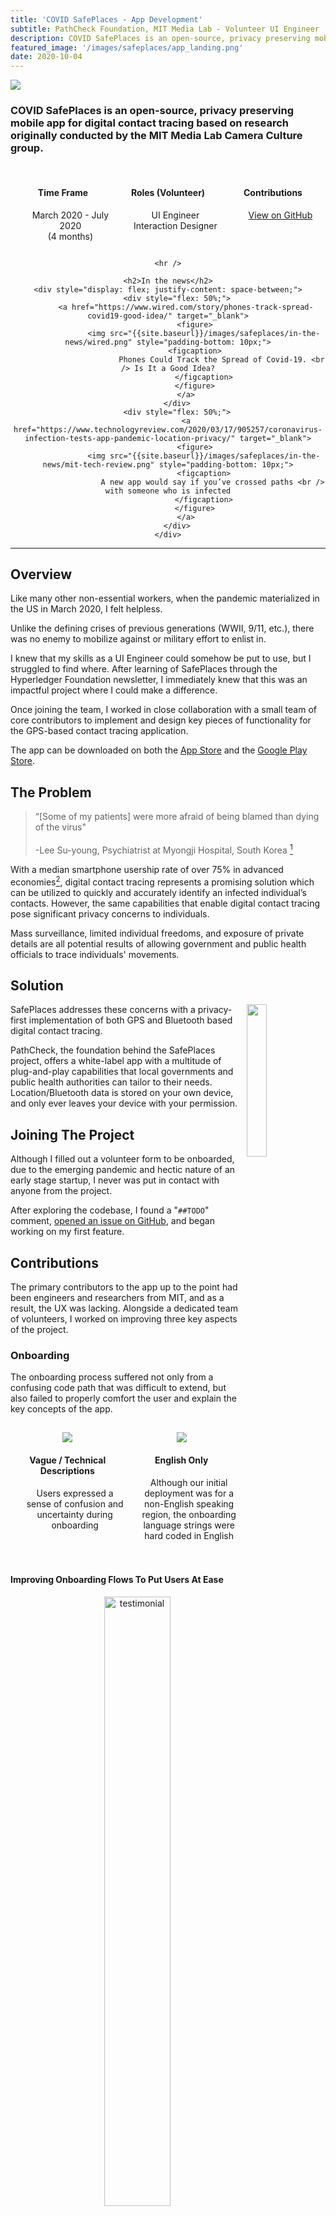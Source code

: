 ```yaml
---
title: 'COVID SafePlaces - App Development'
subtitle: PathCheck Foundation, MIT Media Lab - Volunteer UI Engineer
description: COVID SafePlaces is an open-source, privacy preserving mobile app for digital contact tracing based on research originally conducted by the MIT Media Lab Camera Culture group.
featured_image: '/images/safeplaces/app_landing.png'
date: 2020-10-04
---
```


![]({{site.baseurl}}/images/safeplaces/app_landing.png)

### COVID SafePlaces is an open-source, privacy preserving mobile app for digital contact tracing based on research originally conducted by the MIT Media Lab Camera Culture group.

<br />

<center>
	<div style="display: flex; justify-content: space-between;">
		<div style="flex: 33%;">
			<h4>Time Frame</h4>
			<ul style="list-style: none;">
				<li>March 2020 - July 2020</li>
				<li>(4 months)</li>
			</ul>
		</div>
		<div style="flex: 33%;">
			<h4>Roles (Volunteer)</h4>
			<ul style="list-style: none;">
				<li>UI Engineer</li>
				<li>Interaction Designer</li>
			</ul>
		</div>
		<div style="flex: 33%">
            <h4>Contributions</h4>
            <ul style="list-style: none;">
				<li>
                    <a href="https://github.com/Path-Check/covid-safe-paths/commits?author=Patrick-Erichsen" class="button button--medium">View  on GitHub</a>
                </li>
			</ul>
        </div>
	</div>

	<hr />

	<h2>In the news</h2>
	<div style="display: flex; justify-content: space-between;">
		<div style="flex: 50%;">
			<a href="https://www.wired.com/story/phones-track-spread-covid19-good-idea/" target="_blank">
				<figure>
					<img src="{{site.baseurl}}/images/safeplaces/in-the-news/wired.png" style="padding-bottom: 10px;">
					<figcaption>	
							Phones Could Track the Spread of Covid-19. <br /> Is It a Good Idea?
					</figcaption>
				</figure>
			</a>
		</div>
		<div style="flex: 50%;">
			<a href="https://www.technologyreview.com/2020/03/17/905257/coronavirus-infection-tests-app-pandemic-location-privacy/" target="_blank">
				<figure>
					<img src="{{site.baseurl}}/images/safeplaces/in-the-news/mit-tech-review.png" style="padding-bottom: 10px;">
					<figcaption>
						A new app would say if you’ve crossed paths <br /> with someone who is infected
					</figcaption>
				</figure>
			</a>
		</div>
	</div>
</center>

<hr />

## Overview

Like many other non-essential workers, when the pandemic materialized in the US in March 2020, I felt helpless. 

Unlike the defining crises of previous generations (WWII, 9/11, etc.), there was no enemy to mobilize against or military effort to enlist in. 

I knew that my skills as a UI Engineer could somehow be put to use, but I struggled to find where. After learning of SafePlaces through the Hyperledger Foundation newsletter, I immediately knew that this was an impactful project where I could make a difference.

<span class="highlighted-text">Once joining the team, I worked in close collaboration with a small team of core contributors to implement and design key pieces of functionality for the GPS-based contact tracing application.</span>

The app can be downloaded on both the [App Store](https://apps.apple.com/us/app/pathcheck-safeplaces/id1508266966) and the [Google Play Store](https://play.google.com/store/apps/details?id=org.pathcheck.covidSafePlaces&hl=en_US&gl=US).

## The Problem

> “[Some of my patients] were more afraid of being blamed than dying of the virus" <br/><br/> -Lee Su-young, Psychiatrist at Myongji Hospital, South Korea [^2]

With a median smartphone usership rate of over 75% in advanced economies[^1], digital contact tracing represents a promising solution which can be utilized to quickly and accurately identify an infected individual’s contacts. <span class="highlighted-text">However, the same capabilities that enable digital contact tracing pose significant privacy concerns to individuals</span>. 

Mass surveillance, limited individual freedoms, and exposure of private details are all potential results of allowing government and public health officials to trace individuals' movements.

## Solution

<img style="padding-left: 10px" src="{{site.baseurl}}/images/safeplaces/users-with-server.png" width="25%" height="25%" align="right"/>

<span class="highlighted-text">SafePlaces addresses these concerns with a privacy-first implementation of both GPS and Bluetooth based digital contact tracing.</span>

PathCheck, the foundation behind the SafePlaces project, offers a white-label app with a multitude of plug-and-play capabilities that local governments and public health authorities can tailor to their needs. Location/Bluetooth data is stored on your own device, and only ever leaves your device with your permission.

## Joining The Project

Although I filled out a volunteer form to be onboarded, due to the emerging pandemic and hectic nature of an early stage startup, I never was put in contact with anyone from the project.

After exploring the codebase, I found a "`##TODO`" comment, [opened an issue on GitHub](https://github.com/Path-Check/covid-safe-paths/issues/375), and began working on my first feature.

## Contributions

The primary contributors to the app up to the point had been engineers and researchers from MIT, and as a result, the UX was lacking. <span class="highlighted-text">Alongside a dedicated team of volunteers, I worked on improving three key aspects of the project.</span>

### Onboarding

The onboarding process suffered not only from a confusing code path that was difficult to extend, but also failed to properly comfort the user and explain the key concepts of the app.

<center>
	<div style="display: flex; justify-content: space-between; padding-top: 15px; padding-bottom: 20px;">
		<div style="flex: 50%;">
			<img src="{{site.baseurl}}/images/icons/help.png">
			<h4>Vague / Technical Descriptions</h4>
			<ul style="list-style: none;">
				<li>
					Users expressed a sense of confusion and uncertainty during onboarding
				</li>
			</ul>
		</div>
		<div style="flex: 50%">
            <img src="{{site.baseurl}}/images/icons/language.png">
			<h4>English Only</h4>
			<ul style="list-style: none;">
				<li>
					Although our initial deployment was for a non-English speaking region, the onboarding language strings were hard coded in English
				</li>
			</ul>
        </div>
	</div>
</center>

#### Improving Onboarding Flows To Put Users At Ease

<center>
	<figure>
		<img src="{{site.baseurl}}/images/safeplaces/reviews/doesnt-do-anything.png" alt="testimonial" width="50%" height="50%" style="padding-bottom: 15px">
		<figcaption>App Store Review</figcaption>
	</figure>
</center>

<span class="highlighted-text">Based on user interviews and initial feedback from the app store, our team determined that the biggest opportunities were to clarify technical jargon and calm users during onboarding</span>:

<div style="padding-left: 25px; padding-top: 10px">
	<ul>
		<li>
			Created Figma prototypes to indicate the state of requested device permissions
		</li>
		<li>
			Clarified and condensed descriptions to better fit on smaller, cheaper devices 
		</li>
		<li>
			Implemented translation logic for user locales
		</li>
	</ul>
</div>

<div class="gallery" data-columns="1" style="height: 30%; width: 30%; overflow: auto;">
	<img src="{{site.baseurl}}/images/safeplaces/onboarding/step_1.png">
	<img src="{{site.baseurl}}/images/safeplaces/onboarding/step_2.png">
	<img src="{{site.baseurl}}/images/safeplaces/onboarding/step_3.png">
	<img src="{{site.baseurl}}/images/safeplaces/onboarding/step_4.png">
	<img src="{{site.baseurl}}/images/safeplaces/onboarding/step_5.png">
	<img src="{{site.baseurl}}/images/safeplaces/onboarding/step_6.png">
	<img src="{{site.baseurl}}/images/safeplaces/onboarding/step_7.png">
	<img src="{{site.baseurl}}/images/safeplaces/onboarding/step_8.png">
</div>

### Health Authority Subscription

<center>
	<figure>
		<img src="{{site.baseurl}}/images/safeplaces/reviews/no-instructions.png" alt="testimonial" width="75%" style="padding-bottom: 15px">
		<figcaption>Google Play Store Review</figcaption>
	</figure>
</center>

One of the most critical features of the app is the subscription to a local health authority. 

The healthcare authority is where infected individuals' location/bluetooth logs are uploaded. If a user does not subscribe to a healthcare authority, they will not know if they have crossed paths with a COVID-19 positive individual.

#### Implementing HA Auto Subscribe

Early on, we decided as a team that users should have the ability to automatically subscribe to healthcare authorities in regions they have travelled to. To enable this, I implemented an auto subscription feature and added a step in the onboarding flow to let users opt-in to auto subscription.

<img style="padding-left: 10px" src="{{site.baseurl}}/images/safeplaces/ha/autosub.png" width="45%" height="75%" />

#### Updating The Healthcare Authority Subscription Screen

The original Healthcare Authority Subscription screen provided little context as to what "subscribing" entailed, and required a user to manually input a URL that they had to track down on their own.

<span class="highlighted-text">Based on user interviews and initial feedback from the app store, I helped design, prototype and implement a more explanatory and easy to use interface.</span>

<center>
	<div style="display: flex;">
		<div style="flex: 50%; padding-right: 20px;">
			<figure>
				<img src="{{site.baseurl}}/images/safeplaces/ha/old.png" alt="old" style="padding-bottom: 10px">
  				<figcaption>Previous Health Authority Subscription Screen</figcaption>
			</figure>
		</div>
		<div style="flex: 50%; padding-left: 20px;">
			<figure>				
				<img src="{{site.baseurl}}/images/safeplaces/ha/landing.png" height="50%" alt="new" style="padding-bottom: 10px">
  				<figcaption>Updated Health Authority Subscription Screen</figcaption>
			</figure>
		</div>
	</div>
</center>

### Community Management

After a few months on the project, and the departure of some of the early contributors, I held a fair amount of tribal knowledge around the history and direction of the codebase. As such, I began assisting with community management in a number of ways.

<center>
	<div style="display: flex; justify-content: space-between; padding-top: 30px; padding-bottom: 20px;">
		<div style="flex: 50%;">
			<h2>100+</h2>
			<ul style="list-style: none;">
				<li>
					Contributors on GitHub
				</li>
			</ul>
		</div>
		<div style="flex: 50%">
			<h2>35</h2>
			<ul style="list-style: none;">
				<li>
					Average commits per week
				</li>
			</ul>
        </div>
	</div>
</center>

#### Managing Pull Requests

I worked alongside the project management team to update our [CONTRIBUTING.md](https://github.com/Path-Check/covid-safe-paths/blob/develop/CONTRIBUTING.md) guidelines, keep our work visible to the broader open source community, and improve pull request quality with a simplified [PULL_REQUEST_TEMPLATE.md](https://github.com/Path-Check/covid-safe-paths/blob/develop/.github/PULL_REQUEST_TEMPLATE.md).

#### Rewriting A Confusing README

One of the most frequent problems with new volunteers was difficulties following the instructions in our `README` to set up and run the project on their devices. 

The information hierarchy was hard to parse, the instructions were out of date, and the original authors made implicit assumptions about how experienced readers were with mobile development.

<center>
	<div style="display: flex;">
		<div style="flex: 50%; padding-right: 20px;">
			<figure>
				<img src="{{site.baseurl}}/images/safeplaces/readme/old.png" alt="before">
  				<figcaption>Previous README</figcaption>
			</figure>
		</div>
		<div style="flex: 50%; padding-left: 20px;">
			<figure>
				<img src="{{site.baseurl}}/images/safeplaces/readme/new.png" alt="after">
  				<figcaption>Updated README</figcaption>
			</figure>
		</div>
	</div>
</center>

<span class="highlighted-text">The README has more content than shown above, but some of the key updates I made included:</span>

* Simpler, clearer information hierarchy written in an imperative tone
* Proper hyperlinks to relevant content, with a clear step to read our contribution guidelines
* Instructions for both Windows/macOS users
* Callouts to previously required steps/knowledge

## Reflection

### Helping Combat COVID-19

Although my contributions pale in comparison to the sacrifices made by millions of front line workers, helping to develop SafePlaces was the most impactful contribution I felt that I could make to address the COVID-19 pandemic.

<span class="highlighted-text">Working on a software project that has such a significant and tangible impact on end users has helped me to better understand the importance of user-centered design, and made me realize how much I enjoy tackling complex and ambiguous problems such as digital contact tracing.</span>

### Working On Open Source Software

<center>
	<figure>
		<img src="{{site.baseurl}}/images/safeplaces/contributor-graph.png" alt="contributor graph" width="75%" height="75%" style="padding-bottom: 15px;">
		<figcaption>Contributor graph during April 2020</figcaption>
	</figure>
</center>

Although my work on <a href="{{site.baseurl}}/project/consensource">ConsenSource</a> is also open-source (OS), this was my first OS project that I had volunteered on. It was also my first time working alongside contributors whom I had never met in person. 

Collaborating with a talented group of developers, designers, project managers, and other individuals from across the globe to tackle a shared mission was an incredible experience, and has motivated me to continue to contribute to OS projects in my career.

### First Mobile Development Project

Prior to working on SafePlaces, I had no experience developing mobile applications. Thankfully, the project was written in React Native, so I was able to get up to speed and begin making contributions relatively quickly thanks to my existing JavaScript/React background.

Mobile development is a platform I hope to continue to explore in future projects. I thoroughly enjoyed having to solve problems within the constraints of the platform, particularly when taking into account the range of devices that our users possess, from iPhone users in Jackson Hole, WY, to Android feature-phone users in nations such as Haiti.

[^1]: <a href="https://www.pewresearch.org/global/2019/02/05/smartphone-ownership-is-growing-rapidly-around-the-world-but-not-always-equally/pg_global-technology-use-2018_2019-02-05_0-01/" target="_blank">Pew Research: Smartphone ownership in advanced economies higher than in emerging</a>
[^2]: <a href="https://arxiv.org/pdf/2003.08567.pdf" target="_blank">Apps Gone Rogue: Maintaining Personal Privacy in an Epidemic</a>